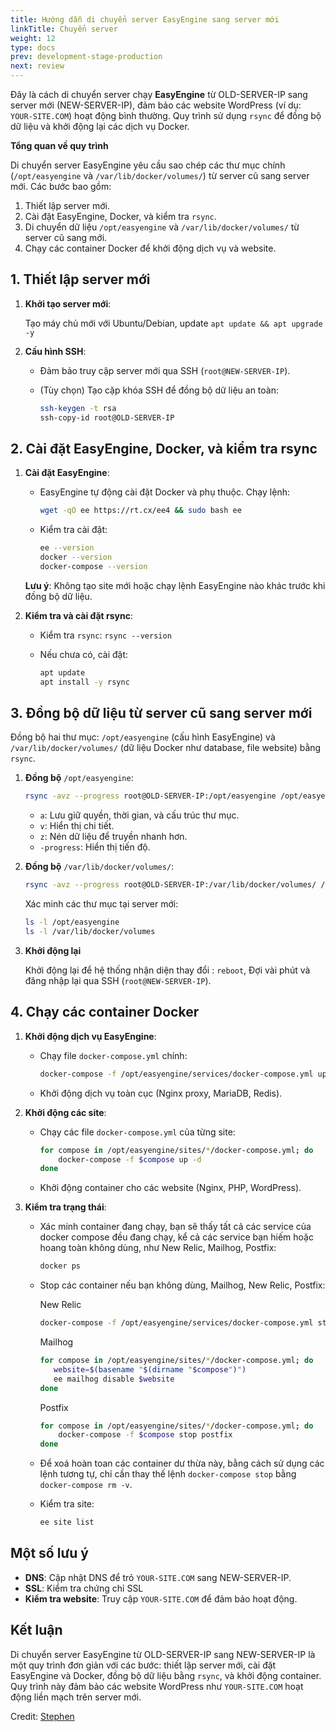 ```yaml
---
title: Hướng dẫn di chuyển server EasyEngine sang server mới
linkTitle: Chuyển server
weight: 12
type: docs
prev: development-stage-production
next: review
---
```


Đây là cách di chuyển server chạy **EasyEngine** từ OLD-SERVER-IP sang server mới (NEW-SERVER-IP), đảm bảo các website WordPress (ví dụ: `YOUR-SITE.COM`) hoạt động bình thường. Quy trình sử dụng `rsync` để đồng bộ dữ liệu và khởi động lại các dịch vụ Docker. 

**Tổng quan về quy trình**

Di chuyển server EasyEngine yêu cầu sao chép các thư mục chính (`/opt/easyengine` và `/var/lib/docker/volumes/`) từ server cũ sang server mới. Các bước bao gồm:

1. Thiết lập server mới.
2. Cài đặt EasyEngine, Docker, và kiểm tra `rsync`.
3. Di chuyển dữ liệu `/opt/easyengine`  và `/var/lib/docker/volumes/` từ server cũ sang mới.
4. Chạy các container Docker để khởi động dịch vụ và website.

## 1. Thiết lập server mới

1. **Khởi tạo server mới**:
    
    Tạo máy chủ mới với Ubuntu/Debian, update `apt update && apt upgrade -y`
    
2. **Cấu hình SSH**:
    - Đảm bảo truy cập server mới qua SSH (`root@NEW-SERVER-IP`).
    - (Tùy chọn) Tạo cặp khóa SSH để đồng bộ dữ liệu an toàn:
        
        ```bash
        ssh-keygen -t rsa
        ssh-copy-id root@OLD-SERVER-IP
        ```
        

## 2. Cài đặt EasyEngine, Docker, và kiểm tra rsync

1. **Cài đặt EasyEngine**:
    - EasyEngine tự động cài đặt Docker và phụ thuộc. Chạy lệnh:
        
        ```bash
        wget -qO ee https://rt.cx/ee4 && sudo bash ee
        ```
        
    - Kiểm tra cài đặt:
        
        ```bash
        ee --version
        docker --version
        docker-compose --version
        ```
        
    
    **Lưu ý**: Không tạo site mới hoặc chạy lệnh EasyEngine nào khác trước khi đồng bộ dữ liệu.
    
2. **Kiểm tra và cài đặt rsync**:
    - Kiểm tra `rsync`: `rsync --version`
    - Nếu chưa có, cài đặt:
        
        ```bash
        apt update
        apt install -y rsync
        ```
        


## 3. Đồng bộ dữ liệu từ server cũ sang server mới

Đồng bộ hai thư mục: `/opt/easyengine` (cấu hình EasyEngine) và `/var/lib/docker/volumes/` (dữ liệu Docker như database, file website) bằng `rsync`.

1. **Đồng bộ** `/opt/easyengine`:
    
    ```bash
    rsync -avz --progress root@OLD-SERVER-IP:/opt/easyengine /opt/easyengine
    
    ```
    
    - `a`: Lưu giữ quyền, thời gian, và cấu trúc thư mục.
    - `v`: Hiển thị chi tiết.
    - `z`: Nén dữ liệu để truyền nhanh hơn.
    - `-progress`: Hiển thị tiến độ.
2. **Đồng bộ** `/var/lib/docker/volumes/`:
    
    ```bash
    rsync -avz --progress root@OLD-SERVER-IP:/var/lib/docker/volumes/ /var/lib/docker/volumes/
    ```
    
    Xác minh các thư mục tại server mới:
    
    ```bash
    ls -l /opt/easyengine
    ls -l /var/lib/docker/volumes
    ```
    
3. **Khởi động lại**
    
    Khởi động lại để hệ thống nhận diện thay đổi : `reboot`, Đợi vài phút và đăng nhập lại qua SSH (`root@NEW-SERVER-IP`).
    

## 4. Chạy các container Docker

1. **Khởi động dịch vụ EasyEngine**:
    - Chạy file `docker-compose.yml` chính:
        
        ```bash
        docker-compose -f /opt/easyengine/services/docker-compose.yml up -d
        ```
        
    - Khởi động dịch vụ toàn cục (Nginx proxy, MariaDB, Redis).
2. **Khởi động các site**:
    - Chạy các file `docker-compose.yml` của từng site:
        
        ```bash
        for compose in /opt/easyengine/sites/*/docker-compose.yml; do
            docker-compose -f $compose up -d
        done
        ```
        
    - Khởi động container cho các website (Nginx, PHP, WordPress).
3. **Kiểm tra trạng thái**:
    - Xác minh container đang chạy, bạn sẽ thấy tất cả các service của docker compose đều đang chạy, kể cả các service bạn hiếm hoặc hoang toàn không dùng, như New Relic, Mailhog, Postfix:
        
        ```bash
        docker ps
        ```
    - Stop các container nếu bạn không dùng, Mailhog, New Relic, Postfix:

        New Relic
         ```bash
        docker-compose -f /opt/easyengine/services/docker-compose.yml stop global-newrelic-daemondocker-compose -f /opt/easyengine/services/docker-compose.yml stop global-newrelic-daemon
        ```

        Mailhog
         ```bash
        for compose in /opt/easyengine/sites/*/docker-compose.yml; do
            website=$(basename "$(dirname "$compose")")
            ee mailhog disable $website
        done
        ```

        Postfix
        ```bash
        for compose in /opt/easyengine/sites/*/docker-compose.yml; do
            docker-compose -f $compose stop postfix
        done
        ```
    - Để xoá hoàn toan các container dư thừa này, bằng cách sử dụng các lệnh tương tự, chỉ cần thay thế lệnh `docker-compose stop` bằng `docker-compose rm -v`.
        
    - Kiểm tra site:
        
        ```bash
        ee site list
        ```
        


## Một số lưu ý

- **DNS**: Cập nhật DNS để trỏ `YOUR-SITE.COM` sang NEW-SERVER-IP.
- **SSL**: Kiểm tra chứng chỉ SSL
- **Kiểm tra website**: Truy cập `YOUR-SITE.COM` để đảm bảo hoạt động.


## Kết luận

Di chuyển server EasyEngine từ OLD-SERVER-IP sang NEW-SERVER-IP là một quy trình đơn giản với các bước: thiết lập server mới, cài đặt EasyEngine và Docker, đồng bộ dữ liệu bằng `rsync`, và khởi động container. Quy trình này đảm bảo các website WordPress như `YOUR-SITE.COM` hoạt động liền mạch trên server mới.

Credit: [Stephen](https://github.com/EasyEngine/easyengine/discussions/1895)